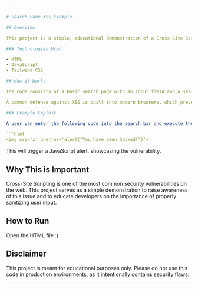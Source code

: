 ```yaml
---

# Search Page XSS Example

## Overview

This project is a simple, educational demonstration of a Cross-Site Scripting (XSS) vulnerability, specifically designed to show how a web application might be susceptible to this type of attack.

### Technologies Used

- HTML
- JavaScript
- Tailwind CSS

## How it Works

The code consists of a basic search page with an input field and a search button. When the user inputs text into the search bar and clicks the "Search" button, the query is directly injected into the page's HTML without proper sanitization. This lack of sanitization is what leads to the XSS vulnerability.

A common defense against XSS is built into modern browsers, which prevents most direct attacks using `innerHTML`. However, this example provides a specific way to bypass this protection, using an `<img>` tag with an `onerror` attribute.

### Example Exploit

A user can enter the following code into the search bar and execute the search:

```html
<img src='x' onerror='alert("You have been hacked!")'>
```

This will trigger a JavaScript alert, showcasing the vulnerability.

## Why This is Important

Cross-Site Scripting is one of the most common security vulnerabilities on the web. This project serves as a simple demonstration to raise awareness of this issue and to educate developers on the importance of properly sanitizing user input.

## How to Run

Open the HTML file :)

## Disclaimer

This project is meant for educational purposes only. Please do not use this code in production environments, as it intentionally contains security flaws.

---
```

